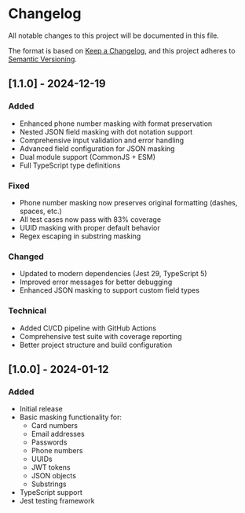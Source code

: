 # Changelog

All notable changes to this project will be documented in this file.

The format is based on [Keep a Changelog](https://keepachangelog.com/en/1.0.0/),
and this project adheres to [Semantic Versioning](https://semver.org/spec/v2.0.0.html).

## [1.1.0] - 2024-12-19

### Added
- Enhanced phone number masking with format preservation
- Nested JSON field masking with dot notation support
- Comprehensive input validation and error handling
- Advanced field configuration for JSON masking
- Dual module support (CommonJS + ESM)
- Full TypeScript type definitions

### Fixed
- Phone number masking now preserves original formatting (dashes, spaces, etc.)
- All test cases now pass with 83% coverage
- UUID masking with proper default behavior
- Regex escaping in substring masking

### Changed
- Updated to modern dependencies (Jest 29, TypeScript 5)
- Improved error messages for better debugging
- Enhanced JSON masking to support custom field types

### Technical
- Added CI/CD pipeline with GitHub Actions
- Comprehensive test suite with coverage reporting
- Better project structure and build configuration

## [1.0.0] - 2024-01-12

### Added
- Initial release
- Basic masking functionality for:
  - Card numbers
  - Email addresses
  - Passwords
  - Phone numbers
  - UUIDs
  - JWT tokens
  - JSON objects
  - Substrings
- TypeScript support
- Jest testing framework